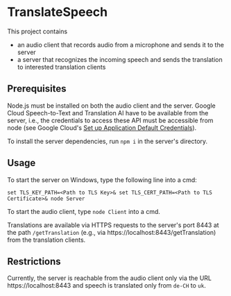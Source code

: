 # TranslateSpeech #
This project contains
- an audio client that records audio from a microphone and sends it to the server
- a server that recognizes the incoming speech and sends the translation to interested translation clients

## Prerequisites ##

Node.js must be installed on both the audio client and the server. Google Cloud Speech-to-Text and Translation AI have to be available from the server, i.e., the credentials to access these API must be accessible from node (see Google Cloud's [Set up Application Default Credentials](https://cloud.google.com/docs/authentication/provide-credentials-adc)).

To install the server dependencies, run `npm i` in the server's directory.

## Usage ##

To start the server on Windows, type the following line into a cmd:

`set TLS_KEY_PATH=<Path to TLS Key>& set TLS_CERT_PATH=<Path to TLS Certificate>& node Server`

To start the audio client, type `node Client` into a cmd.

Translations are available via HTTPS requests to the server's port 8443 at the path `/getTranslation` (e.g., via https://localhost:8443/getTranslation) from the translation clients.

## Restrictions ##

Currently, the server is reachable from the audio client only via the URL https://localhost:8443 and speech is translated only from `de-CH` to `uk`.